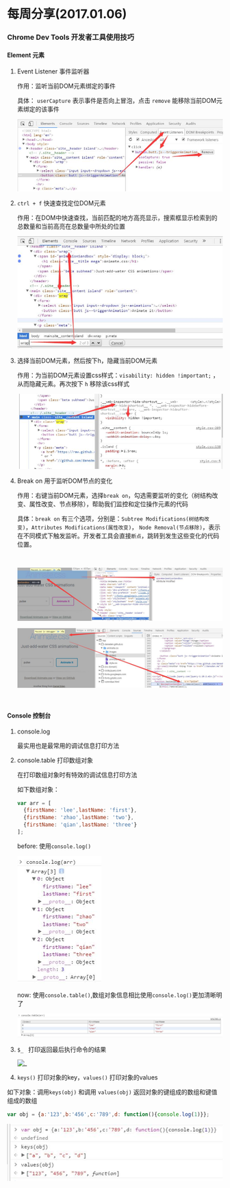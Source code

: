 # 每周分享(2017.01.06)

### Chrome Dev Tools 开发者工具使用技巧

#### Element 元素

1. Event Listener 事件监听器

   作用：监听当前DOM元素绑定的事件

   具体： `userCapture` 表示事件是否向上冒泡，点击 `remove` 能移除当前DOM元素绑定的该事件

   ![EventListenr](assets\eventlistenr.jpg)

2. `ctrl + f` 快速查找定位DOM元素

   作用：在DOM中快速查找，当前匹配的地方高亮显示，搜索框显示检索到的总数量和当前高亮在总数量中所处的位置

   ![ctrl](assets\ctrl.jpg)

3. 选择当前DOM元素，然后按下h，隐藏当前DOM元素

   作用：为当前DOM元素设置css样式：`visability: hidden !important;` ，从而隐藏元素。再次按下 `h` 移除该css样式

   ![h](assets\h.jpg)

4. Break on 用于监听DOM节点的变化

   作用：右键当前DOM元素，选择`break on`，勾选需要监听的变化（树结构改变、属性改变、节点移除），帮助我们监控和定位操作元素的代码

   具体：`break on` 有三个选项，分别是：`Subtree Modifications(树结构改变)`，`Attributes Modifications(属性改变)`， `Node Removal(节点移除)`，表示在不同模式下触发监听。开发者工具会直接`断点`，跳转到发生这些变化的代码位置。

   ​

   ![break](assets\break.jpg)

   ![b](assets\b.jpg)

   ​

#### Console 控制台

1. console.log

   最实用也是最常用的调试信息打印方法

2. console.table 打印数组对象

   在打印数组对象时有特效的调试信息打印方法

   如下数组对象：

   ```javascript
   var arr = [
     {firstName: 'lee',lastName: 'first'},
     {firstName: 'zhao',lastName: 'two'},
     {firstName: 'qian',lastName: 'three'}
   ];
   ```

   before: 使用`console.log()`

   ![log](assets\log.jpg)

   now: 使用`console.table()`,数组对象信息相比使用`console.log()`更加清晰明了

   ![table](assets\table.jpg)

3. `$_ ` 打印返回最后执行命令的结果

   ![_](assets\_.jpg)

4. `keys()` 打印对象的key，`values()` 打印对象的values


如下对象：调用`keys(obj)` 和调用 `values(obj)` 返回对象的键组成的数组和键值组成的数组

``` javascript
var obj = {a:'123',b:'456',c:'789',d: function(){console.log(1)}};
```

![obj](assets\obj.jpg)